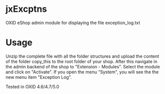 jxExcptns
=========

OXID eShop admin module for displaying the file exception_log.txt


Usage
=========
  Unzip the complete file with all the folder structures and upload the content of the folder copy_this to the root folder of your shop.
  After this navigate in the admin backend of the shop to "Extension - Modules". Select the module and click on "Activate".
  If you open the menu "System", you will see the the new menu item "Exception Log".
  
  
Tested in OXID 4.6/4.7/5.0
